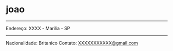 # joao

---

Endereço: XXXX - Marilia - SP

---
Nacionalidade: Britanico
Contato: XXXXXXXXXXX@gmail.com 
